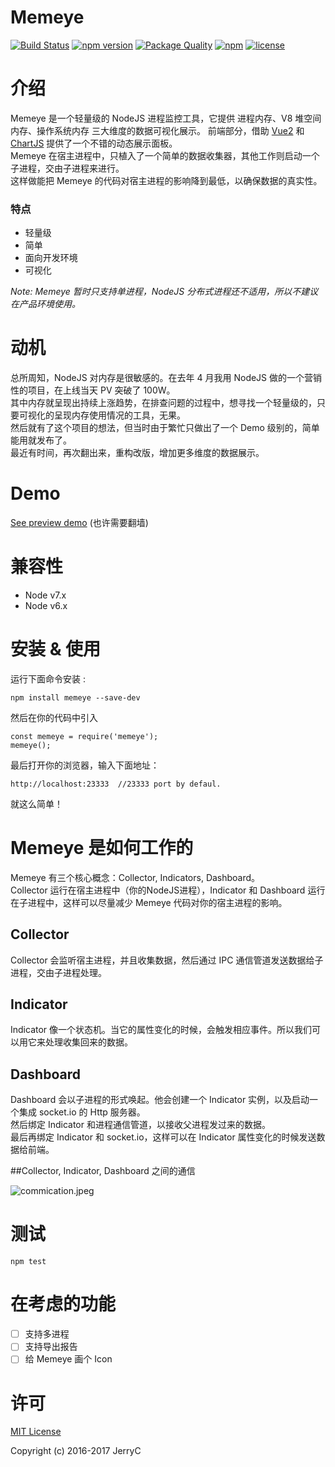 # Memeye

[![Build Status](https://travis-ci.org/JerryC8080/Memeye.svg?branch=master)](https://travis-ci.org/JerryC8080/Memeye) 
[![npm version](https://badge.fury.io/js/memeye.svg)](https://badge.fury.io/js/memeye) 
[![Package Quality](http://npm.packagequality.com/shield/memeye.svg)](http://packagequality.com/#?package=memeye) 
[![npm](https://img.shields.io/npm/dt/memeye.svg)](https://www.npmjs.com/package/memeye)
[![license](https://img.shields.io/github/license/mashape/apistatus.svg)](https://github.com/JerryC8080/Memeye/blob/master/LICENSE) 

# 介绍
Memeye 是一个轻量级的 NodeJS 进程监控工具，它提供 进程内存、V8 堆空间内存、操作系统内存 三大维度的数据可视化展示。
前端部分，借助 [Vue2](https://github.com/vuejs/vue) 和 [ChartJS](https://github.com/chartjs/Chart.js) 提供了一个不错的动态展示面板。    
Memeye 在宿主进程中，只植入了一个简单的数据收集器，其他工作则启动一个子进程，交由子进程来进行。    
这样做能把 Memeye 的代码对宿主进程的影响降到最低，以确保数据的真实性。    

### 特点
- 轻量级
- 简单
- 面向开发环境
- 可视化

*Note: Memeye 暂时只支持单进程，NodeJS 分布式进程还不适用，所以不建议在产品环境使用。*

# 动机
总所周知，NodeJS 对内存是很敏感的。在去年 4 月我用 NodeJS 做的一个营销性的项目，在上线当天 PV 突破了 100W。        
其中内存就呈现出持续上涨趋势，在排查问题的过程中，想寻找一个轻量级的，只要可视化的呈现内存使用情况的工具，无果。        
然后就有了这个项目的想法，但当时由于繁忙只做出了一个 Demo 级别的，简单能用就发布了。    
最近有时间，再次翻出来，重构改版，增加更多维度的数据展示。    

# Demo
[See preview demo](http://jerryc8080.github.io/Memeye/) (也许需要翻墙)

# 兼容性
- Node v7.x
- Node v6.x

# 安装 & 使用

运行下面命令安装 : 

```
npm install memeye --save-dev
```


然后在你的代码中引入

```
const memeye = require('memeye');
memeye();
```

最后打开你的浏览器，输入下面地址：

```
http://localhost:23333  //23333 port by defaul.
```

就这么简单！

# Memeye 是如何工作的

Memeye 有三个核心概念：Collector, Indicators, Dashboard。    
Collector 运行在宿主进程中（你的NodeJS进程），Indicator 和 Dashboard 运行在子进程中，这样可以尽量减少 Memeye 代码对你的宿主进程的影响。    

## Collector
Collector 会监听宿主进程，并且收集数据，然后通过 IPC 通信管道发送数据给子进程，交由子进程处理。    

## Indicator
Indicator 像一个状态机。当它的属性变化的时候，会触发相应事件。所以我们可以用它来处理收集回来的数据。    

## Dashboard
Dashboard 会以子进程的形式唤起。他会创建一个 Indicator 实例，以及启动一个集成 socket.io 的 Http 服务器。    
然后绑定 Indicator 和进程通信管道，以接收父进程发过来的数据。    
最后再绑定 Indicator 和 socket.io，这样可以在 Indicator 属性变化的时候发送数据给前端。    

##Collector, Indicator, Dashboard 之间的通信

![commication.jpeg](http://obxj5yn80.bkt.clouddn.com/61A039DF1C61FEDE7DA26ED0E860C5D1.jpg)


# 测试

```
npm test
```

# 在考虑的功能
- [ ] 支持多进程
- [ ] 支持导出报告
- [ ] 给 Memeye 画个 Icon

# 许可

[MIT License](LICENSE)

Copyright (c) 2016-2017 JerryC